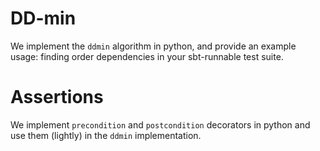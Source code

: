 # DD-min
We implement the `ddmin` algorithm in python, and provide an example
usage: finding order dependencies in your sbt-runnable test suite.

# Assertions
We implement `precondition` and `postcondition` decorators in python
and use them (lightly) in the `ddmin` implementation.
